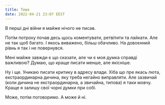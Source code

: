 ```yaml
---
title: Тиша
date: 2022-04-21 23:07 EEST
---
```


В перші дні війни я майже нічого не писав.

Потім потроху почав десь щось коментувати, ретвітити та лайкати. Але не так щоб багато. І якось виважено, більш обачливо. На довоєнний рівнь я так і не повернувся.

Мені майже завжди є що сказати, але чи є моя думка справді важливою? Думаю, що краще писати менше, але якісніше.

Ну і ще. Уникаю писати критику в адресу влади. Хіба що пре якась люта, екстраординарна дичина, яку треба негайно виправляти. Але зазвичай (коли дичина не екстраординарна, а звичайна, типова) я таки мовчу. Краще я залишу свої чорні думки при собі.

Може, потім поговоримо. А може й ні.
